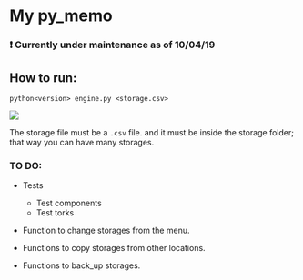 # My py_memo

### :exclamation: Currently under maintenance as of 10/04/19


## How to run:

```
python<version> engine.py <storage.csv>
```

![](./extras/py_memo.jpg)

The storage file must be a `.csv` file. and it must be inside the storage folder; that way you can have many storages.

### TO DO:
* Tests
    * Test components
    * Test torks

* Function to change storages from the menu.
* Functions to copy storages from other locations.
* Functions to back_up storages.


